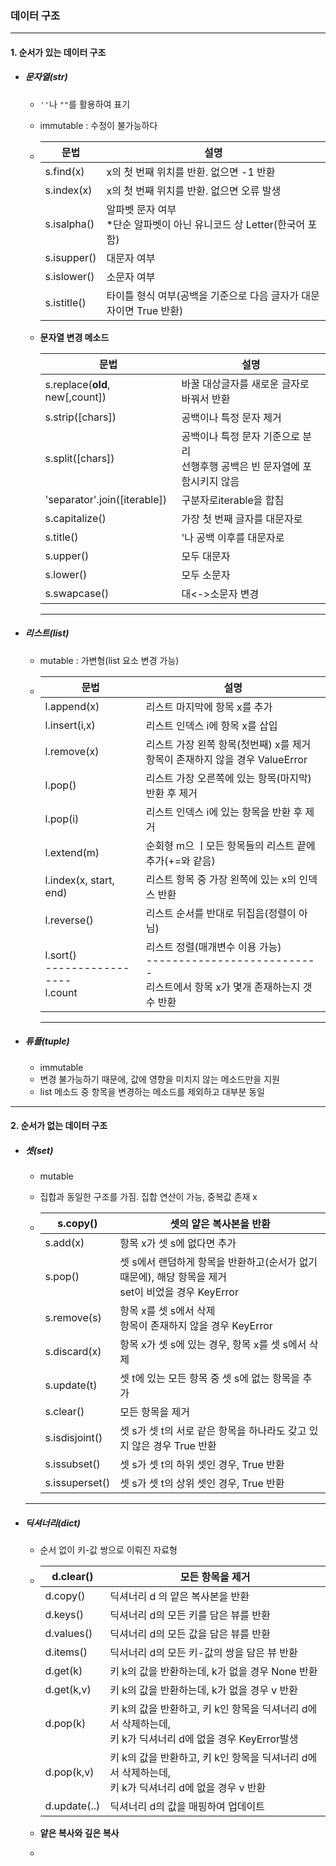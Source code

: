 ### 데이터 구조

---

#### 1. 순서가 있는 데이터 구조

* ##### 문자열(str)

  * `''`나 `""`를 활용하여 표기

  * immutable : 수정이 불가능하다

  * | 문법        | 설명                                                         |
    | ----------- | ------------------------------------------------------------ |
    | s.find(x)   | x의 첫 번째 위치를 반환. 없으면 -1 반환                      |
    | s.index(x)  | x의 첫 번째 위치를 반환. 없으면 오류 발생                    |
    | s.isalpha() | 알파벳 문자 여부<br />*단순 알파벳이 아닌 유니코드 상 Letter(한국어 포함) |
    | s.isupper() | 대문자 여부                                                  |
    | s.islower() | 소문자 여부                                                  |
    | s.istitle() | 타이틀 형식 여부(공백을 기준으로 다음 글자가 대문자이면 True 반환) |

  * **문자열 변경 메소드**

    | 문법                            | 설명                                                         |
    | ------------------------------- | ------------------------------------------------------------ |
    | s.replace(**old**, new[,count]) | 바꿀 대상글자를 새로운 글자로 바꿔서 반환                    |
    | s.strip([chars])                | 공백이나 특정 문자 제거                                      |
    | s.split([chars])                | 공백이나 특정 문자 기준으로 분리<br />선행후행 공백은 빈 문자열에 포함시키지 않음 |
    | 'separator'.join([iterable])    | 구분자로iterable을 합침                                      |
    | s.capitalize()                  | 가장 첫 번째 글자를 대문자로                                 |
    | s.title()                       | '나 공백 이후를 대문자로                                     |
    | s.upper()                       | 모두 대문자                                                  |
    | s.lower()                       | 모두 소문자                                                  |
    | s.swapcase()                    | 대<->소문자 변경                                             |

    ---

* ##### 리스트(list)

  * mutable : 가변형(list 요소 변경 가능)

  * | 문법                                         | 설명                                                         |
    | -------------------------------------------- | ------------------------------------------------------------ |
    | l.append(x)                                  | 리스트 마지막에 항목 x를 추가                                |
    | l.insert(i,x)                                | 리스트 인덱스 i에 항목 x를 삽입                              |
    | l.remove(x)                                  | 리스트 가장 왼쪽 항목(첫번째) x를 제거<br />항목이 존재하지 않을 경우 ValueError |
    | l.pop()                                      | 리스트 가장 오른쪽에 있는 항목(마지막)반환 후 제거           |
    | l.pop(i)                                     | 리스트 인덱스 i에 있는 항목을 반환 후 제거                   |
    | l.extend(m)                                  | 순회형 m으 ㅣ모든 항목들의 리스트 끝에 추가(+=와 같음)       |
    | l.index(x, start, end)                       | 리스트 항목 중 가장 왼쪽에 있는 x의 인덱스 반환              |
    | l.reverse()                                  | 리스트 순서를 반대로 뒤집음(정렬이 아님)                     |
    | l.sort()<br />-----------------<br />l.count | 리스트 정렬(매개변수 이용 가능)<br />---------------------------<br />리스트에서 항목 x가 몇개 존재하는지 갯수 반환 |

    ---

* ##### 튜플(tuple)

  * immutable
  * 변경 불가능하기 때문에, 값에 영향을 미치지 않는 메소드만을 지원
  * list 메소드 중 항목을 변경하는 메소드를 제외하고 대부분 동일

---

#### 2. 순서가 없는 데이터 구조

* ##### 셋(set)

  * mutable

  * 집합과 동일한 구조를 가짐. 집합 연산이 가능, 중복값 존재 x

  * | s.copy()       | 셋의 얕은 복사본을 반환                                      |
    | -------------- | ------------------------------------------------------------ |
    | s.add(x)       | 항목 x가 셋 s에 없다면 추가                                  |
    | s.pop()        | 셋 s에서 랜덤하게 항목을 반환하고(순서가 없기 때문에), 해당 항목을 제거<br />set이 비었을 경우 KeyError |
    | s.remove(s)    | 항목 x를 셋 s에서 삭제<br />항목이 존재하지 않을 경우 KeyError |
    | s.discard(x)   | 항목 x가 셋 s에 있는 경우, 항목 x를 셋 s에서 삭제            |
    | s.update(t)    | 셋 t에 있는 모든 항목 중 셋 s에 없는 항목을 추가             |
    | s.clear()      | 모든 항목을 제거                                             |
    | s.isdisjoint() | 셋 s가 셋 t의 서로 같은 항목을 하나라도 갖고 있지 않은 경우 True 반환 |
    | s.issubset()   | 셋 s가 셋 t의 하위 셋인 경우, True 반환                      |
    | s.issuperset() | 셋 s가 셋 t의 상위 셋인 경우, True 반환                      |

  ---

* ##### 딕셔너리(dict)

  * 순서 없이 키-값 쌍으로 이뤄진 자료형

  * | d.clear()    | 모든 항목을 제거                                             |
    | ------------ | ------------------------------------------------------------ |
    | d.copy()     | 딕셔너리 d 의 얕은 복사본을 반환                             |
    | d.keys()     | 딕셔너리 d의 모든 키를 담은 뷰를 반환                        |
    | d.values()   | 딕셔너리 d의 모든 값을 담은 뷰를 반환                        |
    | d.items()    | 딕서너리 d의 모든 키-값의 쌍을 담은 뷰 반환                  |
    | d.get(k)     | 키 k의 값을 반환하는데, k가 없을 경우 None 반환              |
    | d.get(k,v)   | 키 k의 값을 반환하는데, k가 없을 경우 v 반환                 |
    | d.pop(k)     | 키 k의 값을 반환하고, 키 k인 항목을 딕셔너리 d에서 삭제하는데,<br />키 k가 딕셔너리 d에 없을 경우 KeyError발생 |
    | d.pop(k,v)   | 키 k의 값을 반환하고, 키 k인 항목을 딕셔너리 d에서 삭제하는데,<br />키 k가 딕셔너리 d에 없을 경우 v 반환 |
    | d.update(..) | 딕셔너리 d의 값을 매핑하여 업데이트                          |

  * **얕은 복사와 깊은 복사**

  * 


